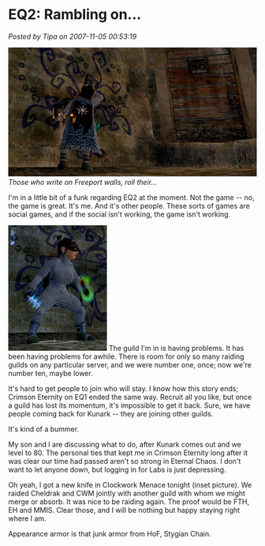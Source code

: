 # EQ2: Rambling on...

*Posted by Tipa on 2007-11-05 00:53:19*

![](../../../uploads/2007/11/graffiti.jpg)  
*Those who write on Freeport walls, roll their...*



I'm in a little bit of a funk regarding EQ2 at the moment. Not the game -- no, the game is great. It's me. And it's other people. These sorts of games are social games, and if the social isn't working, the game isn't working.

![](../../../uploads/2007/11/newdagger.jpg) The guild I'm in is having problems. It has been having problems for awhile. There is room for only so many raiding guilds on any particular server, and we were number one, once; now we're number ten, maybe lower.

It's hard to get people to join who will stay. I know how this story ends; Crimson Eternity on EQ1 ended the same way. Recruit all you like, but once a guild has lost its momentum, it's impossible to get it back. Sure, we have people coming back for Kunark -- they are joining other guilds.

It's kind of a bummer.

My son and I are discussing what to do, after Kunark comes out and we level to 80. The personal ties that kept me in Crimson Eternity long after it was clear our time had passed aren't so strong in Eternal Chaos. I don't want to let anyone down, but logging in for Labs is just depressing.

Oh yeah, I got a new knife in Clockwork Menace tonight (inset picture). We raided Cheldrak and CWM jointly with another guild with whom we might merge or absorb. It was nice to be raiding again. The proof would be FTH, EH and MMIS. Clear those, and I will be nothing but happy staying right where I am.

Appearance armor is that junk armor from HoF, Stygian Chain.

